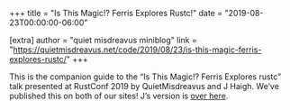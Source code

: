 +++
title = "Is This Magic!? Ferris Explores Rustc!"
date = "2019-08-23T00:00:00-06:00"

[extra]
author = "quiet misdreavus miniblog"
link = "https://quietmisdreavus.net/code/2019/08/23/is-this-magic-ferris-explores-rustc/"
+++
<p>This is the companion guide to the “Is This Magic!? Ferris Explores
rustc” talk presented at RustConf 2019 by QuietMisdreavus and J Haigh.
We’ve published this on both of our sites! J’s version is <a href="https://optimistictypes.com/is-this-magic-ferris-explores-rustc/">over here</a>.</p>